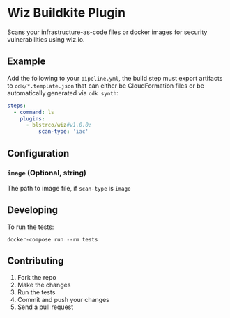 # Wiz Buildkite Plugin

Scans your infrastructure-as-code files or docker images for security vulnerabilities using wiz.io.

## Example

Add the following to your `pipeline.yml`, the build step must export artifacts to `cdk/*.template.json` that can either be CloudFormation files or be automatically generated via `cdk synth`:

```yml
steps:
  - command: ls
    plugins:
      - blstrco/wiz#v1.0.0:
          scan-type: 'iac'
```

## Configuration

### `image` (Optional, string)

The path to image file, if `scan-type` is `image`

## Developing

To run the tests:

```shell
docker-compose run --rm tests
```

## Contributing

1. Fork the repo
2. Make the changes
3. Run the tests
4. Commit and push your changes
5. Send a pull request